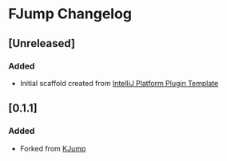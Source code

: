 <!-- Keep a Changelog guide -> https://keepachangelog.com -->

# FJump Changelog

## [Unreleased]

### Added

- Initial scaffold created from [IntelliJ Platform Plugin Template](https://github.com/JetBrains/intellij-platform-plugin-template)

## [0.1.1]

### Added

- Forked from [KJump](https://github.com/a690700752/KJump)
